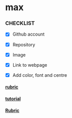 
# max

 


 



 

### CHECKLIST

 

- [x] Github account

 

- [x] Repository

 

- [x] Image

 

- [x] Link to webpage

 

- [x] Add color, font and centre

 

 

#### [rubric](https://skuxdlx.github.io/skux-rubric)

 

#### [tutorial]( https://skuxdlx.github.io/edwinnsphinxcat/)

 
 

#### [Rubric](https://edwinnwong.github.io/Rubric/)

